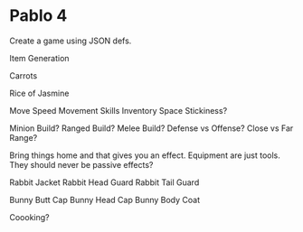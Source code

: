 # Pablo 4

Create a game using JSON defs.


Item Generation

Carrots

Rice of Jasmine



Move Speed
Movement Skills
Inventory Space
Stickiness?


Minion Build?
Ranged Build?
Melee Build?
Defense vs Offense?
Close vs Far Range?

Bring things home and that gives you an effect.
Equipment are just tools. They should never be passive effects?



Rabbit Jacket
Rabbit Head Guard
Rabbit Tail Guard

Bunny Butt Cap
Bunny Head Cap
Bunny Body Coat



Coooking?




